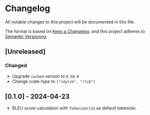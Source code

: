 # Changelog

All notable changes to this project will be documented in this file.

The format is based on [Keep a Changelog](https://keepachangelog.com/en/1.1.0/),
and this project adheres to [Semantic Versioning](https://semver.org/spec/v2.0.0.html).

## [Unreleased]

### Changed
- Upgrade `cached` version to `0.50.0`
- Change crate-type to `["cdylib", "rlib"]` 

## [0.1.0] - 2024-04-23
- BLEU score calculation with `Tokenizer13a` as default tokenizer.